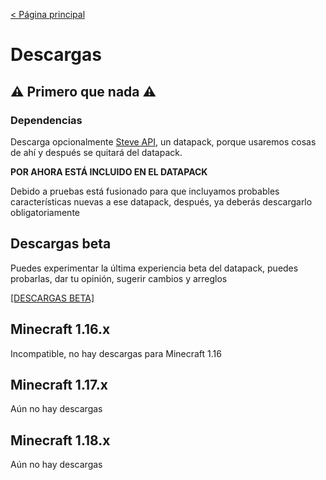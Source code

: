 [< Página principal](https://tacozyt.github.io/mc2.0)

# Descargas

## ⚠️ Primero que nada ⚠️

### Dependencias

Descarga opcionalmente [Steve API](https://github.com/tacozyt/steveapi/releases/latest), un datapack, porque usaremos cosas de ahí y después se quitará del datapack.

**POR AHORA ESTÁ INCLUIDO EN EL DATAPACK**

Debido a pruebas está fusionado para que incluyamos probables características nuevas a ese datapack, después, ya deberás descargarlo obligatoriamente

## Descargas beta
Puedes experimentar la última experiencia beta del datapack, puedes probarlas, dar tu opinión, sugerir cambios y arreglos

[[DESCARGAS BETA]](https://tacozyt.github.io/mc2.0/downloadsbeta)

## Minecraft 1.16.x

Incompatible, no hay descargas para Minecraft 1.16

## Minecraft 1.17.x

Aún no hay descargas

## Minecraft 1.18.x

Aún no hay descargas